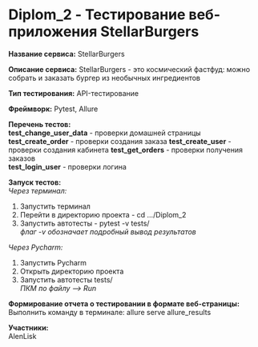 # Diplom_2 - Тестирование веб-приложения StellarBurgers

**Название сервиса:** StellarBurgers 

**Описание сервиса:** StellarBurgers - это космический фастфуд: можно собрать и заказать бургер из необычных ингредиентов 

**Тип тестирования:** API-тестирование     

**Фреймворк:** Pytest, Allure   

**Перечень тестов:**   
**test_change_user_data** - проверки домашней страницы   
**test_create_order** - проверки создания заказа
**test_create_user** - проверки создания кабинета
**test_get_orders** - проверки получения заказов         
**test_login_user** - проверки логина        

**Запуск тестов:**  
*Через терминал:* 
1. Запустить терминал
2. Перейти в директорию проекта - cd .../Diplom_2 
3. Запустить автотесты - pytest -v tests/   
*флаг -v обозначает подробный вывод результатов*  

*Через Pycharm:*    
1. Запустить Pycharm  
2. Открыть директорию проекта  
3. Запустить автотесты tests/  
*ПКМ по файлу —> Run*

**Формирование отчета о тестировании в формате веб-страницы:**   
Выполнить команду в терминале: allure serve allure_results 

**Участники:**  
AlenLisk
